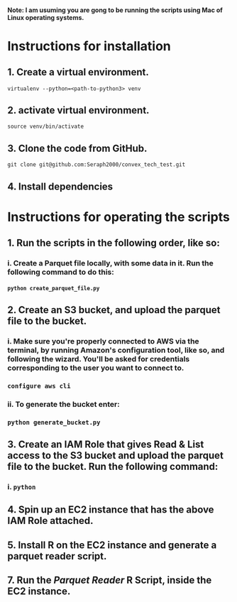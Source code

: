#### Note: I am usuming you are gong to be running the scripts using Mac of Linux operating systems.

# Instructions for installation


## 1. Create a virtual environment.

`virtualenv --python=<path-to-python3> venv`

## 2. activate virtual environment.

`source venv/bin/activate`

## 3. Clone the code from GitHub.

`git clone git@github.com:Seraph2000/convex_tech_test.git`

## 4. Install dependencies

# Instructions for operating the scripts

## 1. Run the scripts in the following order, like so:

### i. Create a Parquet file locally, with some data in it. Run the following command to do this:

#### `python create_parquet_file.py`


## 2. Create an S3 bucket, and upload the parquet file to the bucket.

### i. Make sure you're properly connected to AWS via the terminal, by running Amazon's configuration tool, like so, and following the wizard. You'll be asked for credentials corresponding to the user you want to connect to.

### `configure aws cli`

### ii. To generate the bucket enter:

### `python generate_bucket.py`

## 3. Create an IAM Role that gives Read & List access to the S3 bucket and upload the parquet file to the bucket. Run the following command:

### i. `python `


## 4. Spin up an EC2 instance that has the above IAM Role attached.


## 5. Install R on the EC2 instance and generate a parquet reader script.


## 7. Run the *Parquet Reader* R Script, inside the EC2 instance.


